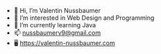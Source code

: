 - 👋 Hi, I’m Valentin Nussbaumer
- 👀 I’m interested in Web Design and Programming
- 🌱 I’m currently learning Java
- 📫 nussbaumerv9@gmail.com
- 🖥 https://valentin-nussbaumer.com

<!---
ValentinNussbaumer/ValentinNussbaumer is a ✨ special ✨ repository because its `README.md` (this file) appears on your GitHub profile.
You can click the Preview link to take a look at your changes.
--->

